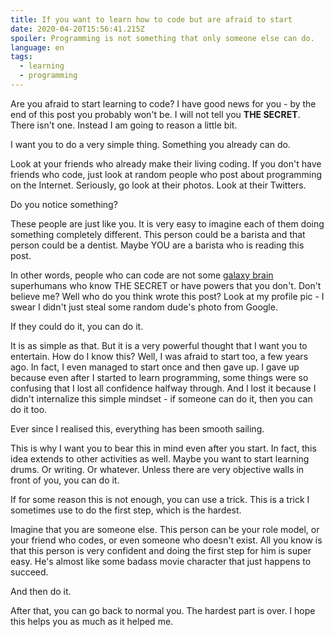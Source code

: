 ```yaml
---
title: If you want to learn how to code but are afraid to start
date: 2020-04-20T15:56:41.215Z
spoiler: Programming is not something that only someone else can do.
language: en
tags:
  - learning
  - programming
---
```

Are you afraid to start learning to code? I have good news for you - by the end of this post you probably won't be. I will not tell you **THE SECRET**. There isn't one. Instead I am going to reason a little bit.

I want you to do a very simple thing. Something you already can do.

Look at your friends who already make their living coding. If you don't have friends who code, just look at random people who post about programming on the Internet. Seriously, go look at their photos. Look at their Twitters.

Do you notice something? 

These people are just like you. It is very easy to imagine each of them doing something completely different. This person could be a barista and that person could be a dentist. Maybe YOU are a barista who is reading this post. 

In other words, people who can code are not some [galaxy brain](https://knowyourmeme.com/memes/galaxy-brain) superhumans who know THE SECRET or have powers that you don't. Don't believe me? Well who do you think wrote this post? Look at my profile pic - I swear I didn't just steal some random dude's photo from Google.

If they could do it, you can do it. 

It is as simple as that. But it is a very powerful thought that I want you to entertain. How do I know this? Well, I was afraid to start too, a few years ago. In fact, I even managed to start once and then gave up. I gave up because even after I started to learn programming, some things were so confusing that I lost all confidence halfway through. And I lost it because I didn't internalize this simple mindset - if someone can do it, then you can do it too.

Ever since I realised this, everything has been smooth sailing.

This is why I want you to bear this in mind even after you start. In fact, this idea extends to other activities as well. Maybe you want to start learning drums. Or writing. Or whatever. Unless there are very objective walls in front of you, you can do it.

If for some reason this is not enough, you can use a trick. This is a trick I sometimes use to do the first step, which is the hardest.

Imagine that you are someone else. This person can be your role model, or your friend who codes, or even someone who doesn't exist. All you know is that this person is very confident and doing the first step for him is super easy. He's almost like some badass movie character that just happens to succeed. 

And then do it.

After that, you can go back to normal you. The hardest part is over. I hope this helps you as much as it helped me.